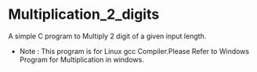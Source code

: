 # Multiplication_2_digits
A simple C program to Multiply 2 digit of a given input length.
* Note : This program is for Linux gcc Compiler.Please Refer to Windows Program for Multiplication in windows.
